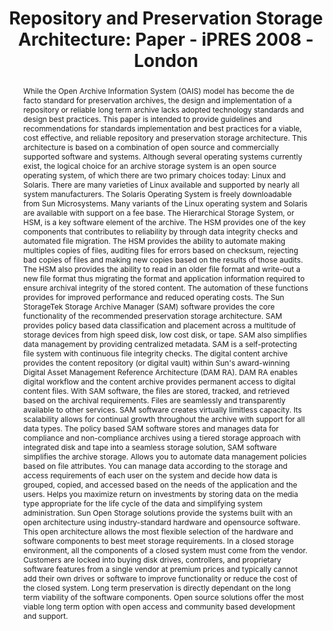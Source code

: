---
abstract: 'While the Open Archive Information System (OAIS) model has become the de
  facto standard for preservation archives, the design and implementation of a repository
  or reliable long term archive lacks adopted technology standards and design best
  practices. This paper is intended to provide guidelines and recommendations for
  standards implementation and best practices for a viable, cost effective, and reliable
  repository and preservation storage architecture. This architecture is based on
  a combination of open source and commercially supported software and systems.

  Although several operating systems currently exist, the logical choice for an archive
  storage system is an open source operating system, of which  there are two primary
  choices today: Linux and Solaris. There are many varieties of Linux available and
  supported by nearly all system manufacturers. The Solaris Operating System is freely
  downloadable from Sun Microsystems. Many variants of the Linux operating system
  and Solaris are available with support on a fee base.

  The Hierarchical Storage System, or HSM, is a key software element of the archive.
  The HSM provides one of the key components that contributes to reliability by through
  data integrity checks and automated file migration. The HSM provides the ability
  to automate making multiples copies of files, auditing files for errors based on
  checksum, rejecting bad copies of files and making new copies based on the results
  of those audits. The HSM also provides the ability to read in an older file format
  and write-out a new file format thus migrating the format and application information
  required to ensure archival integrity of the stored content. The automation of these
  functions provides for improved performance and reduced operating costs.

  The Sun StorageTek Storage Archive Manager (SAM) software provides the core functionality
  of the recommended preservation storage architecture. SAM provides policy based
  data classification and placement across a multitude of storage devices from high
  speed disk, low cost disk, or tape. SAM also simplifies data management by providing
  centralized metadata. SAM is a self-protecting file system with continuous file
  integrity checks.

  The digital content archive provides the content repository (or digital vault) within
  Sun''s award-winning Digital Asset Management Reference Architecture (DAM RA). DAM
  RA enables digital workflow and the content archive provides permanent access to
  digital content files.

  With SAM software, the files are stored, tracked, and retrieved based on the archival
  requirements. Files are seamlessly and transparently available to other services.
  SAM software creates virtually limitless capacity. Its scalability allows for continual
  growth throughout the archive with support for all data types. The policy based
  SAM software stores and manages data for compliance and non-compliance archives
  using a tiered storage approach with integrated disk and tape into a seamless storage
  solution, SAM software simplifies the archive storage. Allows you to automate data
  management policies based on file attributes. You can manage data according to the
  storage and access requirements of each user on the system and decide how data is
  grouped, copied, and accessed based on the needs of the application and the users.
  Helps you maximize return on investments by storing data on the media type appropriate
  for the life cycle of the data and simplifying system administration.

  Sun Open Storage solutions provide the systems built with an open architecture using
  industry-standard hardware and opensource software. This open architecture allows
  the most flexible selection of the hardware and software components to best meet
  storage requirements. In a closed storage environment, all the components of a closed
  system must come from the vendor. Customers are locked into buying disk drives,
  controllers, and proprietary software features from a single vendor at premium prices
  and typically cannot add their own drives or software to improve functionality or
  reduce the cost of the closed system. Long term preservation is directly dependant
  on the long term viability of the software components. Open source solutions offer
  the most viable long term option with open access and community based development
  and support.'
creators:
- Rajecki, Keith
date: null
document_url: https://services.phaidra.univie.ac.at/api/object/o:294149/download
grand_parent: iPRES
institutions: []
keywords:
- london
landing_page_url: https://phaidra.univie.ac.at/o:294149
language: eng
layout: publication
license: CC BY-SA 3.0 AT
notes_url: null
parent: iPRES 2008
presentation_url: null
size: 201450
source_name: iPRES
title: 'Repository and Preservation Storage Architecture: Paper - iPRES 2008 - London'
type: paper
year: 2008
---